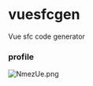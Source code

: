 # vuesfcgen
Vue sfc code generator

### profile
![NmezUe.png](https://s1.ax1x.com/2020/06/18/NmezUe.png)